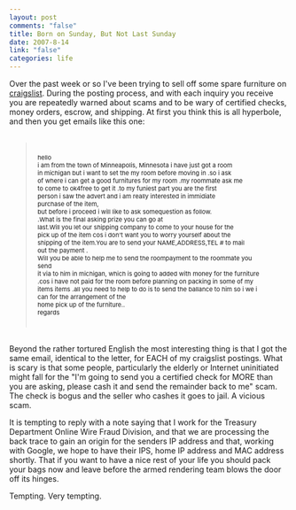 ```yaml
--- 
layout: post
comments: "false"
title: Born on Sunday, But Not Last Sunday
date: 2007-8-14
link: "false"
categories: life
---
```

Over the past week or so I've been trying to sell off some spare furniture on <a href="http://kansascity.craigslist.com" title="craigslist">craigslist</a>.  During the posting process, and with each inquiry you receive you are repeatedly warned about scams and to be wary of certified checks, money orders, escrow, and shipping.  At first you think this is all hyperbole, and then you get emails like this one:

<div style="font-size: 11px; margin: 30px; border-left: 1px solid #ddd; padding: 20px;">
hello<br />
i am from the town of  Minneapolis, Minnesota i have just got a room<br />
in michigan but i want to set the my room before moving in .so i ask<br />
of where i can get a good furnitures for my room .my roommate ask me<br />
to come to ok4free to get it .to my funiest part you are the first<br />
person i saw the advert and i am really interested in immidiate<br />
purchase of the item,<br />
but before i proceed  i will like to ask somequestion as follow.<br />
.What is the final asking prize you can go at<br />
last.Will you let our shipping company to come to your house for the<br />
pick up of the item cos i don't want you to worry yourself about the<br />
shipping of the item.You are to send your NAME,ADDRESS,TEL # to mail<br />
out the payment .<br />
Will you be able to help me to send the roompayment to the roommate you send<br /> it via to him in michigan, which is going to added with money for the furniture <br />.cos i have not paid for the room before planning on packing in some of my <br />items items .all you need to help to do is to send the ballance to him so i we i <br />can  for the arrangement of the<br />
home pick up of the furniture..<br />
regards<br />
</div>

Beyond the rather tortured English the most interesting thing is that I got the same email, identical to the letter, for EACH of my craigslist postings.  What is scary is that some people, particularly the elderly or Internet uninitiated might fall for the "I'm going to send you a certified check for MORE than you are asking, please cash it and send the remainder back to me" scam.  The check is bogus and the seller who cashes it goes to jail.  A vicious scam.

It is tempting to reply with a note saying that I work for the Treasury Department Online Wire Fraud Division, and that we are processing the back trace to gain an origin for the senders IP address and that, working with Google, we hope to have their IPS, home IP address and MAC address shortly.  That if you want to have a nice rest of your life you should pack your bags now and leave before the armed rendering team blows the door off its hinges.

Tempting.  Very tempting.

